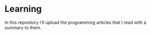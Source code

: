 # Learning
In this repository i'll upload the programming articles that I read with a summary to them.
